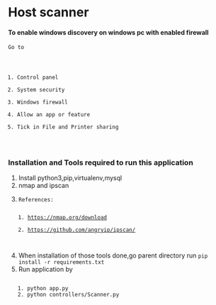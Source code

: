 # Host scanner
#### To enable windows discovery on windows pc with enabled firewall
<code>Go to 
1. Control panel
2. System security
3. Windows firewall
4. Allow an app or feature
5. Tick in File and Printer sharing
</code>

### Installation and Tools required to run this application

1. Install python3,pip,virtualenv,mysql
2. nmap and ipscan
   <code>
3. References: 
      1. https://nmap.org/download
      2. https://github.com/angryip/ipscan/
      </code>
4. When installation of those tools done,go parent directory run <code>pip install -r requirements.txt</code>
5. Run application by
 <code>
   1. python app.py
   2. python controllers/Scanner.py
</code>
